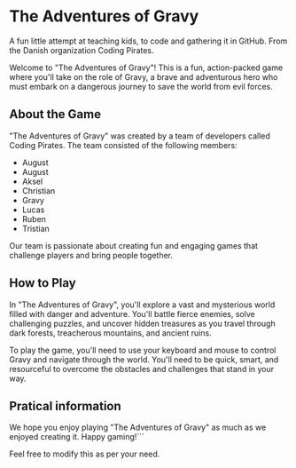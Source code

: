 # The Adventures of Gravy
A fun little attempt at teaching kids, to code and gathering it in GitHub. From the Danish organization Coding Pirates.

Welcome to "The Adventures of Gravy"! This is a fun, action-packed game where you'll take on the role of Gravy, a brave and adventurous hero who must embark on a dangerous journey to save the world from evil forces.

## About the Game

"The Adventures of Gravy" was created by a team of developers called Coding Pirates. The team consisted of the following members:

- August
- August
- Aksel
- Christian
- Gravy
- Lucas
- Ruben
- Tristian

Our team is passionate about creating fun and engaging games that challenge players and bring people together.

## How to Play

In "The Adventures of Gravy", you'll explore a vast and mysterious world filled with danger and adventure. You'll battle fierce enemies, solve challenging puzzles, and uncover hidden treasures as you travel through dark forests, treacherous mountains, and ancient ruins.

To play the game, you'll need to use your keyboard and mouse to control Gravy and navigate through the world. You'll need to be quick, smart, and resourceful to overcome the obstacles and challenges that stand in your way.

## Pratical information

We hope you enjoy playing "The Adventures of Gravy" as much as we enjoyed creating it. Happy gaming!```

Feel free to modify this as per your need.
